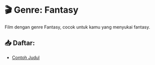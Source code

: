 # 🎬 Genre: Fantasy

Film dengan genre Fantasy, cocok untuk kamu yang menyukai fantasy.

## 📥 Daftar:
- [Contoh Judul](link-download)
